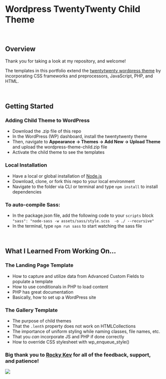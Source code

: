 
# Wordpress TwentyTwenty Child Theme

<br/>

## Overview 
Thank you for taking a look at my repository, and welcome! 

The templates in this portfolio extend the [twentytwenty wordpress theme](https://github.com/WordPress/twentytwenty) by incorporating CSS frameworks and preprocessors, JavaScript, PHP, and HTML. 

<br/>

## Getting Started

### Adding Child Theme to WordPress 
- Download the .zip file of this repo
- In the WordPress (WP) dashboard, install the twentytwenty theme
- Then, navigate to **Appearance -> Themes -> Add New -> Upload Theme** and upload the wordpress-theme-child.zip file
- Activate the child theme to see the templates

### Local Installation
- Have a local or global installation of  [Node.js](https://nodejs.org/en/)   
- Download, clone, or fork this repo to your local environment 
- Navigate to the folder via CLI or terminal and type `npm install` to install dependencies 

### To auto-compile Sass: 
- In the package.json file, add the following code to your `scripts` block `"sass": "node-sass -w assets/sass/style.scss  -o ./ --recursive"` 
- In the terminal, type `npm run sass` to start watching the sass file  

<br/>

## What I Learned From Working On...
### The Landing Page Template
- How to capture and utilize data from Advanced Custom Fields to populate a template
- How to use conditionals in PHP to load content 
- PHP has great documentation 
- Basically, how to set up a WordPress site 

### The Gallery Template
- The purpose of child themes 
- That the `.lenth` property does not work on HTMLCollections
- The importance of uniform styling while naming classes, file names, etc. 
- That you *can* incorporate JS and PHP if done correctly 
- How to override CSS stylesheet with wp_enqueue_style()

### **Big thank you** to [Rocky Kev](https://www.heyitsrocky.com/) for all of the feedback, support, and patience! 
![](https://media.giphy.com/media/uWlpPGquhGZNFzY90z/giphy.gif)

